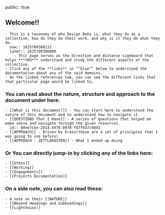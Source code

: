 public:: true

## Welcome!!
	- This is a taxonomy of who Design Beku is, what they do as a collective, how do they do their work, and why is it they do what they do.
	  now:: 1625709388112
	  later:: 1625709386800
		- This page serves as the direction and distance signboard that helps ***YOU*** understand and study the different aspects of the collective.
	- Click any of the **links** in ^^blue^^ below to understand the documentation about any of the said domains.
	- On the linked references tab, you can see the different links that that particular page would be linked to,
### You can read about the nature, structure and approach to the document under here:
	- [[What is this document?]] - You can start here to understand the nature of this document and to understand how to navigate it.
	- [[QUESTIONS That I Have]] - A series of questions that helped me make sense and navigate through the given resources.
	  id:: 60ee7cbe-2014-4976-b970-f87f937c9dd1
	- [[APPROACH]] - Driven by brain(these are a set of principles that I was going to use before)
	- [[APPROACH - ZETTLEKASTEN]] - What I ended up doing
### Or You can directly jump-in by clicking any of the links here:
	- [[Ethos]]
	- [[Working]]
	- [[Engagements]]
	- [[Projects Documentation]]
### On a side note, you can also read these:
	- A note on their [[NATURE]]
	- [[Beyond Headings and Subheadings]]
	- [[Lighthouse]]